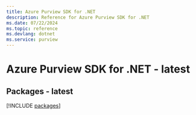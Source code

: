 ```yaml
---
title: Azure Purview SDK for .NET
description: Reference for Azure Purview SDK for .NET
ms.date: 07/22/2024
ms.topic: reference
ms.devlang: dotnet
ms.service: purview
---
```

# Azure Purview SDK for .NET - latest
## Packages - latest
[!INCLUDE [packages](purview-index.md)]